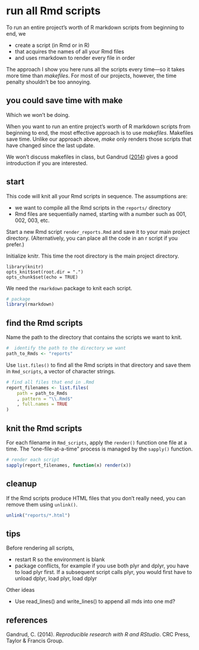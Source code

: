 
# run all Rmd scripts

To run an entire project’s worth of R markdown scripts from beginning to
end, we

  - create a script (in Rmd or in R)  
  - that acquires the names of all your Rmd files  
  - and uses rmarkdown to render every file in order

The approach I show you here runs all the scripts every time—so it takes
more time than *makefiles*. For most of our projects, however, the time
penalty shouldn’t be too annoying.

## you could save time with make

Which we won’t be doing.

When you want to run an entire project’s worth of R markdown scripts
from beginning to end, the most effective approach is to use
*makefiles*. Makefiles save time. Unlike our approach above, *make* only
renders those scripts that have changed since the last update.

We won’t discuss makefiles in class, but Gandrud
([2014](#ref-gandrud2014)) gives a good introduction if you are
interested.

## start

This code will knit all your Rmd scripts in sequence. The assumptions
are:

  - we want to compile all the Rmd scripts in the `reports/` directory
  - Rmd files are sequentially named, starting with a number such as
    001, 002, 003, etc.

Start a new Rmd script `render_reports.Rmd` and save it to your main
project directory. (Alternatively, you can place all the code in an r
script if you prefer.)

Initialize knitr. This time the root directory is the main project
directory.

    library(knitr)
    opts_knit$set(root.dir = ".")
    opts_chunk$set(echo = TRUE)

We need the `rmarkdown` package to knit each script.

``` r
# package
library(rmarkdown)
```

## find the Rmd scripts

Name the path to the directory that contains the scripts we want to
knit.

``` r
#  identify the path to the directory we want 
path_to_Rmds <- "reports"
```

Use `list.files()` to find all the Rmd scripts in that directory and
save them in `Rmd_scripts`, a vector of character strings.

``` r
# find all files that end in .Rmd
report_filenames <- list.files(
    path = path_to_Rmds
    , pattern = "\\.Rmd$"
    , full.names = TRUE
)
```

## knit the Rmd scripts

For each filename in `Rmd_scripts`, apply the `render()` function one
file at a time. The “one-file-at-a-time” process is managed by the
`sapply()` function.

``` r
# render each script
sapply(report_filenames, function(x) render(x))
```

## cleanup

If the Rmd scripts produce HTML files that you don’t really need, you
can remove them using `unlink()`.

``` r
unlink("reports/*.html")
```

## tips

Before rendering all scripts,

  - restart R so the environment is blank
  - package conflicts, for example if you use both plyr and dplyr, you
    have to load plyr first. If a subsequent script calls plyr, you
    would first have to unload dplyr, load plyr, load dplyr

Other ideas

  - Use read\_lines() and write\_lines() to append all mds into one md?

## references

<div id="refs" class="references">

<div id="ref-gandrud2014">

Gandrud, C. (2014). *Reproducible research with R and RStudio*. CRC
Press, Taylor & Francis Group.

</div>

</div>

